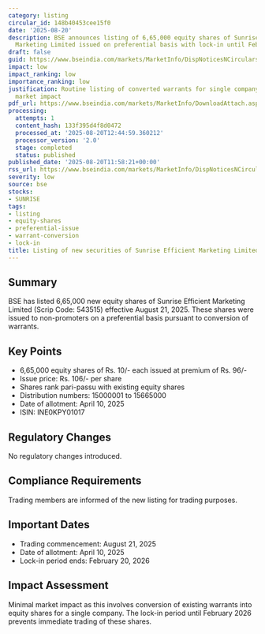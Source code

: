 ```yaml
---
category: listing
circular_id: 148b40453cee15f0
date: '2025-08-20'
description: BSE announces listing of 6,65,000 equity shares of Sunrise Efficient
  Marketing Limited issued on preferential basis with lock-in until February 2026.
draft: false
guid: https://www.bseindia.com/markets/MarketInfo/DispNoticesNCirculars.aspx?Noticeid={E6D9565C-7FF5-49B9-9AD5-3F81A399B4A1}&noticeno=20250820-27&dt=08/20/2025&icount=27&totcount=47&flag=0
impact: low
impact_ranking: low
importance_ranking: low
justification: Routine listing of converted warrants for single company with limited
  market impact
pdf_url: https://www.bseindia.com/markets/MarketInfo/DownloadAttach.aspx?id=20250820-27&attachedId=
processing:
  attempts: 1
  content_hash: 133f395d4f8d0472
  processed_at: '2025-08-20T12:44:59.360212'
  processor_version: '2.0'
  stage: completed
  status: published
published_date: '2025-08-20T11:58:21+00:00'
rss_url: https://www.bseindia.com/markets/MarketInfo/DispNoticesNCirculars.aspx?Noticeid={E6D9565C-7FF5-49B9-9AD5-3F81A399B4A1}&noticeno=20250820-27&dt=08/20/2025&icount=27&totcount=47&flag=0
severity: low
source: bse
stocks:
- SUNRISE
tags:
- listing
- equity-shares
- preferential-issue
- warrant-conversion
- lock-in
title: Listing of new securities of Sunrise Efficient Marketing Limited
---
```


## Summary

BSE has listed 6,65,000 new equity shares of Sunrise Efficient Marketing Limited (Scrip Code: 543515) effective August 21, 2025. These shares were issued to non-promoters on a preferential basis pursuant to conversion of warrants.

## Key Points

- 6,65,000 equity shares of Rs. 10/- each issued at premium of Rs. 96/-
- Issue price: Rs. 106/- per share
- Shares rank pari-passu with existing equity shares
- Distribution numbers: 15000001 to 15665000
- Date of allotment: April 10, 2025
- ISIN: INE0KPY01017

## Regulatory Changes

No regulatory changes introduced.

## Compliance Requirements

Trading members are informed of the new listing for trading purposes.

## Important Dates

- Trading commencement: August 21, 2025
- Date of allotment: April 10, 2025
- Lock-in period ends: February 20, 2026

## Impact Assessment

Minimal market impact as this involves conversion of existing warrants into equity shares for a single company. The lock-in period until February 2026 prevents immediate trading of these shares.